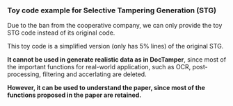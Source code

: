 ### Toy code example for Selective Tampering Generation (STG)

Due to the ban from the cooperative company, we can only provide the toy STG code instead of its original code.

This toy code is a simplified version (only has 5% lines) of the original STG.

**It cannot be used in generate realistic data as in DocTamper**, since most of the important functions for real-world application, such as OCR, post-processing, filtering and accerlating are deleted.

**However, it can be used to understand the paper, since most of the functions proposed in the paper are retained.**
